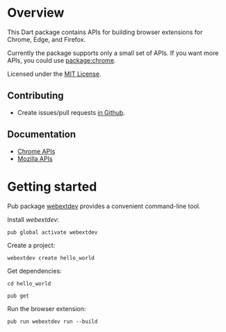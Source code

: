 # Overview
This Dart package contains APIs for building browser extensions for Chrome, Edge, and Firefox.

Currently the package supports only a small set of APIs. If you want more APIs, you could use
[package:chrome](https://pub.dev/packages/chrome).

Licensed under the [MIT License](LICENSE).

## Contributing
  * Create issues/pull requests [in Github](https://github.com/terrier989/webext).

## Documentation
  * [Chrome APIs](https://developer.chrome.com/extensions/api_index)
  * [Mozilla APIs](https://developer.mozilla.org/en-US/docs/Mozilla/Add-ons/WebExtensions)

# Getting started
Pub package [webextdev](https://pub.dev/packages/webextdev) provides a convenient command-line tool.

Install _webextdev_:
```
pub global activate webextdev
```

Create a project:
```
webextdev create hello_world
```

Get dependencies:
```
cd hello_world

pub get
```

Run the browser extension:
```
pub run webextdev run --build
```